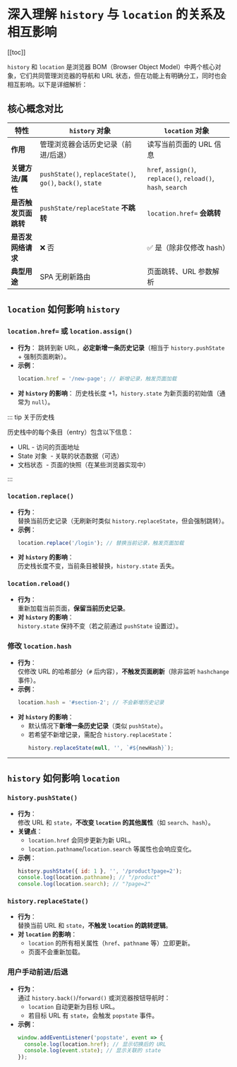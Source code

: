 # 深入理解 `history` 与 `location` 的关系及相互影响

[[toc]]

`history` 和 `location` 是浏览器 BOM（Browser Object Model）中两个核心对象，它们共同管理浏览器的导航和 URL 状态，但在功能上有明确分工，同时也会相互影响。以下是详细解析：

## 核心概念对比

| 特性                 | `history` 对象                                             | `location` 对象                                               |
| -------------------- | ---------------------------------------------------------- | ------------------------------------------------------------- |
| **作用**             | 管理浏览器会话历史记录（前进/后退）                        | 读写当前页面的 URL 信息                                       |
| **关键方法/属性**    | `pushState()`, `replaceState()`, `go()`, `back()`, `state` | `href`, `assign()`, `replace()`, `reload()`, `hash`, `search` |
| **是否触发页面跳转** | `pushState/replaceState` **不跳转**                        | `location.href=` **会跳转**                                   |
| **是否发网络请求**   | ❌ 否                                                      | ✅ 是（除非仅修改 hash）                                      |
| **典型用途**         | SPA 无刷新路由                                             | 页面跳转、URL 参数解析                                        |

## `location` 如何影响 `history`

### `location.href=` 或 `location.assign()`

- **行为**： 跳转到新 URL，**必定新增一条历史记录**（相当于 `history.pushState` + 强制页面刷新）。
- **示例**：
  ```javascript
  location.href = '/new-page'; // 新增记录，触发页面加载
  ```
- **对 `history` 的影响**： 历史栈长度 +1，`history.state` 为新页面的初始值（通常为 `null`）。

::: tip 关于历史栈

历史栈中的每个条目（entry）包含以下信息：

- ​URL​ - 访问的页面地址
- ​State 对象 ​ - 关联的状态数据（可选）
- 文档状态 ​ - 页面的快照（在某些浏览器实现中）

:::

### `location.replace()`

- **行为**：  
  替换当前历史记录（无刷新时类似 `history.replaceState`，但会强制跳转）。
- **示例**：
  ```javascript
  location.replace('/login'); // 替换当前记录，触发页面加载
  ```
- **对 `history` 的影响**：  
  历史栈长度不变，当前条目被替换，`history.state` 丢失。

### `location.reload()`

- **行为**：  
  重新加载当前页面，**保留当前历史记录**。
- **对 `history` 的影响**：  
  `history.state` 保持不变（若之前通过 `pushState` 设置过）。

### 修改 `location.hash`

- **行为**：  
  仅修改 URL 的哈希部分（`#` 后内容），**不触发页面刷新**（除非监听 `hashchange` 事件）。
- **示例**：
  ```javascript
  location.hash = '#section-2'; // 不会新增历史记录
  ```
- **对 `history` 的影响**：
  - 默认情况下**新增一条历史记录**（类似 `pushState`）。
  - 若希望不新增记录，需配合 `history.replaceState`：
    ```javascript
    history.replaceState(null, '', `#${newHash}`);
    ```

---

## `history` 如何影响 `location`

### `history.pushState()`

- **行为**：  
  修改 URL 和 `state`，**不改变 `location` 的其他属性**（如 `search`、`hash`）。
- **关键点**：
  - `location.href` 会同步更新为新 URL。
  - `location.pathname`/`location.search` 等属性也会响应变化。
- **示例**：
  ```javascript
  history.pushState({ id: 1 }, '', '/product?page=2');
  console.log(location.pathname); // "/product"
  console.log(location.search); // "?page=2"
  ```

### `history.replaceState()`

- **行为**：  
  替换当前 URL 和 `state`，**不触发 `location` 的跳转逻辑**。
- **对 `location` 的影响**：
  - `location` 的所有相关属性（`href`、`pathname` 等）立即更新。
  - 页面不会重新加载。

### 用户手动前进/后退

- **行为**：  
  通过 `history.back()`/`forward()` 或浏览器按钮导航时：
  - `location` 自动更新为目标 URL。
  - 若目标 URL 有 `state`，会触发 `popstate` 事件。
- **示例**：
  ```javascript
  window.addEventListener('popstate', event => {
    console.log(location.href); // 显示切换后的 URL
    console.log(event.state); // 显示关联的 state
  });
  ```
